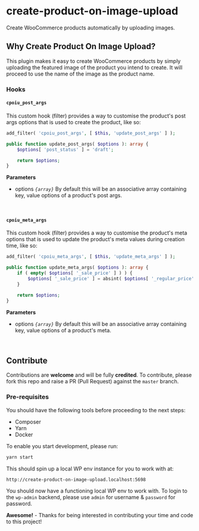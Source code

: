 # create-product-on-image-upload

Create WooCommerce products automatically by uploading images.

## Why Create Product On Image Upload?

This plugin makes it easy to create WooCommerce products by simply uploading the featured image of the product you intend to create. It will proceed to use the name of the image as the product name.

### Hooks

#### `cpoiu_post_args`

This custom hook (filter) provides a way to customise the product's post args options that is used to create the product, like so:

```php
add_filter( 'cpoiu_post_args', [ $this, 'update_post_args' ] );

public function update_post_args( $options ): array {
    $options[ 'post_status' ] = 'draft';

    return $options;
}
```

**Parameters**

- options _`{array}`_ By default this will be an associative array containing key, value options of a product's post args.
<br/>

#### `cpoiu_meta_args`

This custom hook (filter) provides a way to customise the product's meta options that is used to update the product's meta values during creation time, like so:

```php
add_filter( 'cpoiu_meta_args', [ $this, 'update_meta_args' ] );

public function update_meta_args( $options ): array {
    if ( empty( $options[ '_sale_price' ] ) ) {
        $options[ '_sale_price' ] = absint( $options[ '_regular_price' ] )
    }

    return $options;
}
```

**Parameters**

- options _`{array}`_ By default this will be an associative array containing key, value options of a product's meta.
<br/>

## Contribute

Contributions are __welcome__ and will be fully __credited__. To contribute, please fork this repo and raise a PR (Pull Request) against the `master` branch.

### Pre-requisites

You should have the following tools before proceeding to the next steps:

- Composer
- Yarn
- Docker

To enable you start development, please run:

```bash
yarn start
```

This should spin up a local WP env instance for you to work with at:

```bash
http://create-product-on-image-upload.localhost:5698
```

You should now have a functioning local WP env to work with. To login to the `wp-admin` backend, please use `admin` for username & `password` for password.

__Awesome!__ - Thanks for being interested in contributing your time and code to this project!

